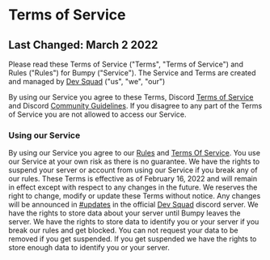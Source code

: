 # Terms of Service
## Last Changed: March 2 2022

Please read these Terms of Service ("Terms", "Terms of Service") and Rules ("Rules") for Bumpy ("Service"). The Service and Terms are created and managed by [Dev Squad](https://discord.gg/KcH28tRtBu) ("us", "we", "our")

By using our Service you agree to these Terms, Discord [Terms of Service](https://discord.com/terms) and Discord [Community Guidelines](https://discord.com/guidelines). If you disagree to any part of the Terms of Service you are not allowed to access our Service.

### Using our Service
By using our Service you agree to our [Rules](https://github.com/thekevie/bumpy/blob/main/RULES.md) and [Terms Of Service](https://github.com/thekevie/bumpy/blob/main/TERMS.md). You use our Service at your own risk as there is no guarantee. We have the rights to suspend your server or account from using our Service if you break any of our rules. These Terms is effective as of February 16, 2022 and will remain in effect except with respect to any changes in the future. We reserves the right to change, modify or update these Terms without notice. Any changes will be announced in [#updates](https://discord.com/channels/832743824181952534/936265981255356436) in the official [Dev Squad](https://discord.gg/KcH28tRtBu) discord server. We have the rights to store data about your server until Bumpy leaves the server. We have the rights to store data to identify you or your server if you break our rules and get blocked. You can not request your data to be removed if you get suspended. If you get suspended we have the rights to store enough data to identify you or your server.
